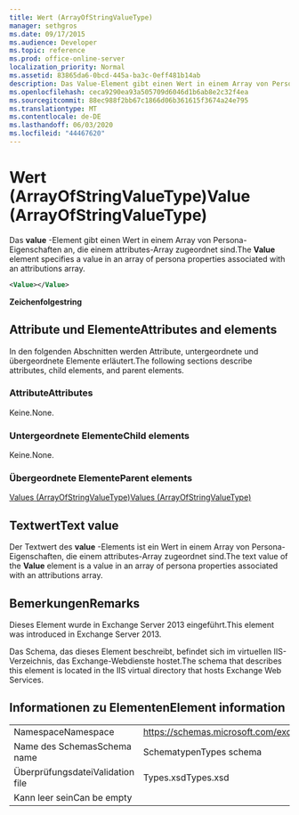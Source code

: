 ```yaml
---
title: Wert (ArrayOfStringValueType)
manager: sethgros
ms.date: 09/17/2015
ms.audience: Developer
ms.topic: reference
ms.prod: office-online-server
localization_priority: Normal
ms.assetid: 83865da6-0bcd-445a-ba3c-0eff481b14ab
description: Das Value-Element gibt einen Wert in einem Array von Persona-Eigenschaften an, die einem attributes-Array zugeordnet sind.
ms.openlocfilehash: ceca9290ea93a505709d6046d1b6ab8e2c32f4ea
ms.sourcegitcommit: 88ec988f2bb67c1866d06b361615f3674a24e795
ms.translationtype: MT
ms.contentlocale: de-DE
ms.lasthandoff: 06/03/2020
ms.locfileid: "44467620"
---
```

# <a name="value-arrayofstringvaluetype"></a><span data-ttu-id="e8b98-103">Wert (ArrayOfStringValueType)</span><span class="sxs-lookup"><span data-stu-id="e8b98-103">Value (ArrayOfStringValueType)</span></span>

<span data-ttu-id="e8b98-104">Das **value** -Element gibt einen Wert in einem Array von Persona-Eigenschaften an, die einem attributes-Array zugeordnet sind.</span><span class="sxs-lookup"><span data-stu-id="e8b98-104">The **Value** element specifies a value in an array of persona properties associated with an attributions array.</span></span> 
  
```XML
<Value></Value>
```

<span data-ttu-id="e8b98-105">**Zeichenfolge**</span><span class="sxs-lookup"><span data-stu-id="e8b98-105">**string**</span></span>

## <a name="attributes-and-elements"></a><span data-ttu-id="e8b98-106">Attribute und Elemente</span><span class="sxs-lookup"><span data-stu-id="e8b98-106">Attributes and elements</span></span>

<span data-ttu-id="e8b98-107">In den folgenden Abschnitten werden Attribute, untergeordnete und übergeordnete Elemente erläutert.</span><span class="sxs-lookup"><span data-stu-id="e8b98-107">The following sections describe attributes, child elements, and parent elements.</span></span>
  
### <a name="attributes"></a><span data-ttu-id="e8b98-108">Attribute</span><span class="sxs-lookup"><span data-stu-id="e8b98-108">Attributes</span></span>

<span data-ttu-id="e8b98-109">Keine.</span><span class="sxs-lookup"><span data-stu-id="e8b98-109">None.</span></span>
  
### <a name="child-elements"></a><span data-ttu-id="e8b98-110">Untergeordnete Elemente</span><span class="sxs-lookup"><span data-stu-id="e8b98-110">Child elements</span></span>

<span data-ttu-id="e8b98-111">Keine.</span><span class="sxs-lookup"><span data-stu-id="e8b98-111">None.</span></span>
  
### <a name="parent-elements"></a><span data-ttu-id="e8b98-112">Übergeordnete Elemente</span><span class="sxs-lookup"><span data-stu-id="e8b98-112">Parent elements</span></span>

[<span data-ttu-id="e8b98-113">Values (ArrayOfStringValueType)</span><span class="sxs-lookup"><span data-stu-id="e8b98-113">Values (ArrayOfStringValueType)</span></span>](values-arrayofstringvaluetype.md)
  
## <a name="text-value"></a><span data-ttu-id="e8b98-114">Textwert</span><span class="sxs-lookup"><span data-stu-id="e8b98-114">Text value</span></span>

<span data-ttu-id="e8b98-115">Der Textwert des **value** -Elements ist ein Wert in einem Array von Persona-Eigenschaften, die einem attributes-Array zugeordnet sind.</span><span class="sxs-lookup"><span data-stu-id="e8b98-115">The text value of the **Value** element is a value in an array of persona properties associated with an attributions array.</span></span> 
  
## <a name="remarks"></a><span data-ttu-id="e8b98-116">Bemerkungen</span><span class="sxs-lookup"><span data-stu-id="e8b98-116">Remarks</span></span>

<span data-ttu-id="e8b98-117">Dieses Element wurde in Exchange Server 2013 eingeführt.</span><span class="sxs-lookup"><span data-stu-id="e8b98-117">This element was introduced in Exchange Server 2013.</span></span>
  
<span data-ttu-id="e8b98-118">Das Schema, das dieses Element beschreibt, befindet sich im virtuellen IIS-Verzeichnis, das Exchange-Webdienste hostet.</span><span class="sxs-lookup"><span data-stu-id="e8b98-118">The schema that describes this element is located in the IIS virtual directory that hosts Exchange Web Services.</span></span>
  
## <a name="element-information"></a><span data-ttu-id="e8b98-119">Informationen zu Elementen</span><span class="sxs-lookup"><span data-stu-id="e8b98-119">Element information</span></span>

|||
|:-----|:-----|
|<span data-ttu-id="e8b98-120">Namespace</span><span class="sxs-lookup"><span data-stu-id="e8b98-120">Namespace</span></span>  <br/> |https://schemas.microsoft.com/exchange/services/2006/types  <br/> |
|<span data-ttu-id="e8b98-121">Name des Schemas</span><span class="sxs-lookup"><span data-stu-id="e8b98-121">Schema name</span></span>  <br/> |<span data-ttu-id="e8b98-122">Schematypen</span><span class="sxs-lookup"><span data-stu-id="e8b98-122">Types schema</span></span>  <br/> |
|<span data-ttu-id="e8b98-123">Überprüfungsdatei</span><span class="sxs-lookup"><span data-stu-id="e8b98-123">Validation file</span></span>  <br/> |<span data-ttu-id="e8b98-124">Types.xsd</span><span class="sxs-lookup"><span data-stu-id="e8b98-124">Types.xsd</span></span>  <br/> |
|<span data-ttu-id="e8b98-125">Kann leer sein</span><span class="sxs-lookup"><span data-stu-id="e8b98-125">Can be empty</span></span>  <br/> ||
   

